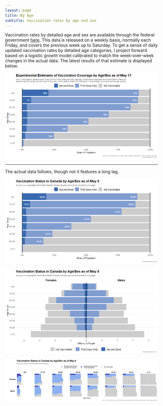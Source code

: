 ```yaml
---
layout: page
title: By Age
subtitle: Vaccination rates by age and sex
---
```


Vaccination rates by detailed age and sex are available through the federal government [here](https://health-infobase.canada.ca/covid-19/vaccination-coverage/). This data is released on a weekly basis, normally each Friday, and covers the previous week up to Saturday. To get a sense of daily updated vaccination rates by detailed age categories, I project forward based on a logistic growth model calibrated to match the week-over-week changes in the actual data. The latest results of that estimate is displayed below.

![](Plots/demo_plot_bar_proj.png)

---

The actual data follows, though not it features a long lag.

![](Plots/demo_plot_bar.png)

![](Plots/demo_plot.png)

![](Plots/demo_plot_balls.png)
